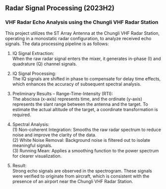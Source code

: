 ## Radar Signal Processing (2023H2)
### VHF Radar Echo Analysis using the Chungli VHF Radar Station
This project utilizes the ST Array Antenna at the Chungli VHF Radar Station, operating in a monostatic radar configuration, to analyze received echo signals. The data processing pipeline is as follows:

1. IQ Signal Extraction:  
When the raw radar signal enters the mixer, it generates in-phase (I) and quadrature (Q) channel signals.  

2. IQ Signal Processing:  
The IQ signals are shifted in phase to compensate for delay time effects, which enhances the accuracy of subsequent spectral analysis.  

3. Preliminary Results – Range-Time-Intensity (RTI):  
The abscissa (x-axis) represents time, and the ordinate (y-axis) represents the slant range between the antenna and the target. To estimate the actual altitude of the target, a coordinate transformation is required.

4. Spectral Analysis:  
(1) Non-coherent Integration: Smooths the raw radar spectrum to reduce noise and improve the clarity of the data.  
(2) White Noise Removal: Background noise is filtered out to isolate meaningful signals.  
(3) Running Mean: Applies a smoothing function to the power spectrum for clearer visualization.

5. Result:  
Strong echo signals are observed in the spectrogram. These signals were verified to originate from aircraft, which is consistent with the presence of an airport near the Chungli VHF Radar Station.
